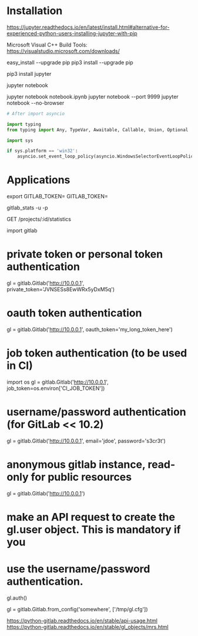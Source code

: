 

# Installation

https://jupyter.readthedocs.io/en/latest/install.html#alternative-for-experienced-python-users-installing-jupyter-with-pip

Microsoft Visual C++ Build Tools: https://visualstudio.microsoft.com/downloads/

easy_install --upgrade pip
pip3 install --upgrade pip

pip3 install jupyter

jupyter notebook

jupyter notebook notebook.ipynb
jupyter notebook --port 9999
jupyter notebook --no-browser




```Python38\Lib\site-packages\tornado\platform\asyncio.py
# After import asyncio

import typing
from typing import Any, TypeVar, Awaitable, Callable, Union, Optional

import sys

if sys.platform == 'win32':
    asyncio.set_event_loop_policy(asyncio.WindowsSelectorEventLoopPolicy())
```


# Applications

export GITLAB_TOKEN=<token>
GITLAB_TOKEN=

gitlab_stats <id> -u <your gitlab url> -p <your proxy>



GET /projects/:id/statistics




import gitlab

# private token or personal token authentication
gl = gitlab.Gitlab('http://10.0.0.1', private_token='JVNSESs8EwWRx5yDxM5q')

# oauth token authentication
gl = gitlab.Gitlab('http://10.0.0.1', oauth_token='my_long_token_here')

# job token authentication (to be used in CI)
import os
gl = gitlab.Gitlab('http://10.0.0.1', job_token=os.environ['CI_JOB_TOKEN'])

# username/password authentication (for GitLab << 10.2)
gl = gitlab.Gitlab('http://10.0.0.1', email='jdoe', password='s3cr3t')

# anonymous gitlab instance, read-only for public resources
gl = gitlab.Gitlab('http://10.0.0.1')

# make an API request to create the gl.user object. This is mandatory if you
# use the username/password authentication.
gl.auth()



gl = gitlab.Gitlab.from_config('somewhere', ['/tmp/gl.cfg'])

https://python-gitlab.readthedocs.io/en/stable/api-usage.html
https://python-gitlab.readthedocs.io/en/stable/gl_objects/mrs.html
